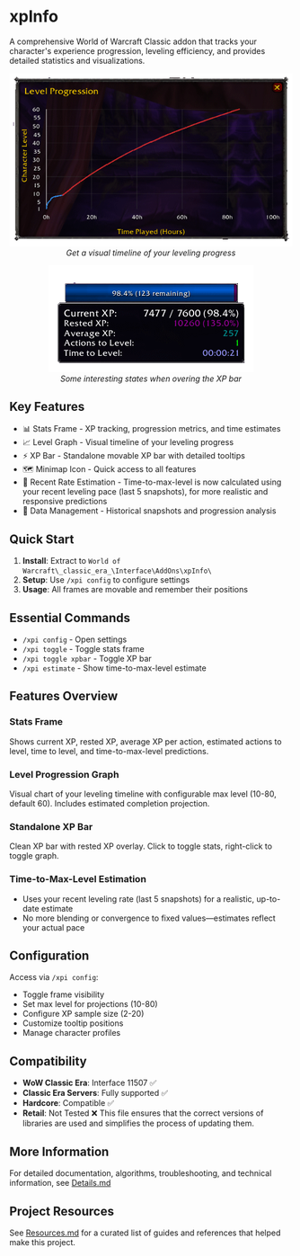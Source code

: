 # xpInfo

A comprehensive World of Warcraft Classic addon that tracks your character's experience progression, leveling efficiency, and provides detailed statistics and visualizations.

<p align="center" width="100%">
  <img src="../images/graph.png" alt="Level Progression Graph" />
  <br><em>Get a visual timeline of your leveling progress</em>
</p>

<p align="center" width="100%">
  <img src="../images/info.png" alt="Stats Frame Example" />
  <br><em>Some interesting states when overing the XP bar</em>
</p>

## Key Features

- 📊 Stats Frame - XP tracking, progression metrics, and time estimates
- 📈 Level Graph - Visual timeline of your leveling progress  
- ⚡ XP Bar - Standalone movable XP bar with detailed tooltips
- 🗺️ Minimap Icon - Quick access to all features
- 🧮 Recent Rate Estimation - Time-to-max-level is now calculated using your recent leveling pace (last 5 snapshots), for more realistic and responsive predictions
- 📱 Data Management - Historical snapshots and progression analysis

## Quick Start

1. **Install**: Extract to `World of Warcraft\_classic_era_\Interface\AddOns\xpInfo\`
2. **Setup**: Use `/xpi config` to configure settings
3. **Usage**: All frames are movable and remember their positions

## Essential Commands

- `/xpi config` - Open settings
- `/xpi toggle` - Toggle stats frame
- `/xpi toggle xpbar` - Toggle XP bar
- `/xpi estimate` - Show time-to-max-level estimate

## Features Overview

### Stats Frame
Shows current XP, rested XP, average XP per action, estimated actions to level, time to level, and time-to-max-level predictions.

### Level Progression Graph
Visual chart of your leveling timeline with configurable max level (10-80, default 60). Includes estimated completion projection.

### Standalone XP Bar  
Clean XP bar with rested XP overlay. Click to toggle stats, right-click to toggle graph.

### Time-to-Max-Level Estimation
- Uses your recent leveling rate (last 5 snapshots) for a realistic, up-to-date estimate
- No more blending or convergence to fixed values—estimates reflect your actual pace

## Configuration

Access via `/xpi config`:
- Toggle frame visibility
- Set max level for projections (10-80)
- Configure XP sample size (2-20)
- Customize tooltip positions
- Manage character profiles

## Compatibility

- **WoW Classic Era**: Interface 11507 ✅
- **Classic Era Servers**: Fully supported ✅  
- **Hardcore**: Compatible ✅
- **Retail**: Not Tested ❌
This file ensures that the correct versions of libraries are used and simplifies the process of updating them.

## More Information
For detailed documentation, algorithms, troubleshooting, and technical information, see [Details.md](Details.md)

## Project Resources
See [Resources.md](Resources.md) for a curated list of guides and references that helped make this project.
